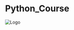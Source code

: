 # Python_Course
![Logo](https://www.mindinventory.com/blog/wp-content/uploads/2022/10/python-developer.png)


